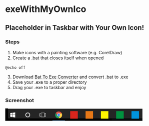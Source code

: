 # exeWithMyOwnIco
## Placeholder in Taskbar with Your Own Icon!

### Steps
1. Make icons with a painting software (e.g. CorelDraw)
2. Create a .bat that closes itself when opened
```
@echo off
```
3. Download [Bat To Exe Converter](https://www.azofreeware.com/2009/07/bat-to-exe-converter-1500.html) and convert .bat to .exe
4. Save your .exe to a proper directory
5. Drag your .exe to taskbar and enjoy

### Screenshot
![](screenshot.png)
